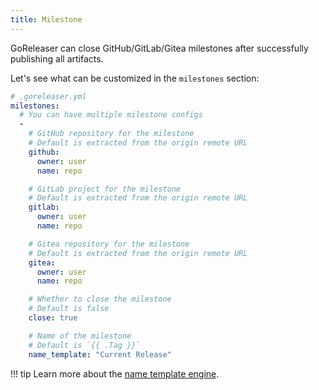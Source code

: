 ```yaml
---
title: Milestone
---
```


GoReleaser can close GitHub/GitLab/Gitea milestones after successfully
publishing all artifacts.

Let's see what can be customized in the `milestones` section:

```yaml
# .goreleaser.yml
milestones:
  # You can have multiple milestone configs
  -
    # GitHub repository for the milestone
    # Default is extracted from the origin remote URL
    github:
      owner: user
      name: repo

    # GitLab project for the milestone
    # Default is extracted from the origin remote URL
    gitlab:
      owner: user
      name: repo

    # Gitea repository for the milestone
    # Default is extracted from the origin remote URL
    gitea:
      owner: user
      name: repo

    # Whether to close the milestone
    # Default is false
    close: true

    # Name of the milestone
    # Default is `{{ .Tag }}`
    name_template: "Current Release"
```

!!! tip
    Learn more about the [name template engine](/customization/templates).
